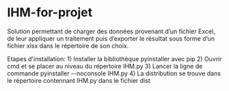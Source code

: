 # IHM-for-projet
Solution permettant de charger des données provenant d’un fichier Excel, de leur appliquer un traitement puis d’exporter le résultat sous forme d’un fichier xlsx dans le répertoire de son choix.

Etapes d'installation:
    1) Installer la bibliothèque pyinstaller avec pip
    2) Ouvrir cmd et se placer au niveau du répertoire IHM.py
    3) Lancer la ligne de commande pyinstaller --noconsole IHM.py
    4) La distribution se trouve dans le répertoire contennant IHM.py dans le fichier dist
    
